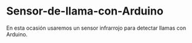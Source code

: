 # Sensor-de-llama-con-Arduino
En esta ocasión usaremos un sensor infrarrojo para detectar llamas con Arduino. 
